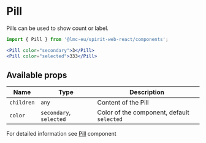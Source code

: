 # Pill

Pills can be used to show count or label.

```jsx
import { Pill } from '@lmc-eu/spirit-web-react/components';
```

```jsx
<Pill color="secondary">3</Pill>
<Pill color="selected">333</Pill>
```

## Available props

| Name       | Type                    | Description                                |
| ---------- | ----------------------- | ------------------------------------------ |
| `children` | `any`                   | Content of the Pill                        |
| `color`    | `secondary`, `selected` | Color of the component, default `selected` |

For detailed information see [Pill](https://github.com/lmc-eu/spirit-design-system/blob/main/packages/web/src/components/Pill/README.md) component
